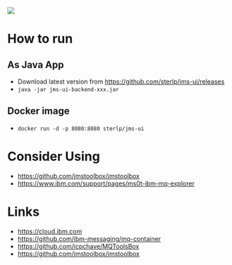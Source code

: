 ![](https://github.com/sterlp/jms-ui/workflows/Java%20CI/badge.svg)

# How to run

## As Java App
- Download latest version from https://github.com/sterlp/jms-ui/releases
- `java -jar jms-ui-backend-xxx.jar`

## Docker image

- `docker run -d -p 8080:8080 sterlp/jms-ui`
# Consider Using
- https://github.com/jmstoolbox/jmstoolbox
- https://www.ibm.com/support/pages/ms0t-ibm-mq-explorer

# Links
- https://cloud.ibm.com
- https://github.com/ibm-messaging/mq-container
- https://github.com/icpchave/MQToolsBox
- https://github.com/jmstoolbox/jmstoolbox

